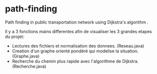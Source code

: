 # path-finding
 Path finding in public transportation network using Dijkstra's algorithm .

Il y a 3 fonctions mains differentes afin de visualiser les 3 grandes etapes du projet:
- Lectures des fichiers et normalisation des donnees. (Reseau.java)
- Creation d'un graphe orienté pondéré qui modelise la situation. (Graphe.java)
- Recherche du chemin plus rapide avec l'algorithme de Dijkstra. (Recherche.java)